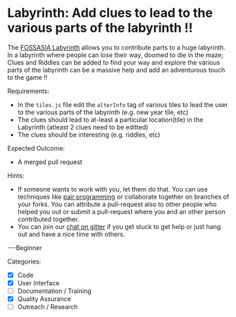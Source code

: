 # Labyrinth: Add clues to lead to the various parts of the labyrinth !!

The [FOSSASIA Labyrinth](https://github.com/fossasia/labyrinth/) allows you to contribute parts to a huge labyrinth. In a labyrinth where people can lose their way, doomed to die in the maze; Clues and Riddles can be added to find your way and explore the various parts of the labyrinth can be a massive help and add an adventurous touch to the game !!

Requirements:
- In the `tiles.js` file edit the `alterInfo` tag of various tiles to lead the user to the various parts of the labyrinth (e.g. new year tile, etc)
- The clues should lead to at-least a particular location(tile) in the Labyrinth (atleast 2 clues need to be editted)
- The clues should be interesting (e.g. riddles, etc)

Expected Outcome:
- A merged pull request

Hints:
- If someone wants to work with you, let them do that. You can use techniques like [pair programming](https://www.youtube.com/watch?v=vgkahOzFH2Q) or collaborate together on branches of your forks. You can attribute a pull-request also to other people who helped you out or submit a pull-request where you and an other person contributed together.
- You can join our [chat on gitter](https://gitter.im/fossasia/labyrinth) if you get stuck to get help or just hang out and have a nice time with others.

---Beginner

Categories:
- [X] Code
- [X] User Interface
- [ ] Documentation / Training
- [X] Quality Assurance
- [ ] Outreach / Research
